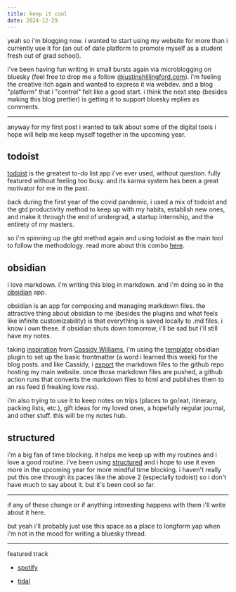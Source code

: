```yaml
---
title: keep it cool
date: 2024-12-29
---
```

yeah so i'm blogging now. i wanted to start using my website for more than i currently use it for (an out of date platform to promote myself as a student fresh out of grad school).

i've been having fun writing in small bursts again via microblogging on bluesky (feel free to drop me a follow [@justinshillingford.com](https://bsky.app/profile/justinshillingford.com)). i'm feeling the creative itch again and wanted to express it via webdev. and a blog "platform" that i "control" felt like a good start. i think the next step (besides making this blog prettier) is getting it to support bluesky replies as comments.

---
anyway for my first post i wanted to talk about some of the digital tools i hope will help me keep myself together in the upcoming year.

## todoist
[todoist](https://todoist.com) is the greatest to-do list app i've ever used, without question. fully featured without feeling too busy. and its karma system has been a great motivator for me in the past.

back during the first year of the covid pandemic, i used a mix of todoist and the gtd productivity method to keep up with my habits, establish new ones, and make it through the end of undergrad, a startup internship, and the entirety of my masters.

so i'm spinning up the gtd method again and using todoist as the main tool to follow the methodology. read more about this combo [here](https://todoist.com/productivity-methods/getting-things-done).

## obsidian
i love markdown. i'm writing this blog in markdown. and i'm doing so in the [obsidian](https://obsidian.md) app.

obsidian is an app for composing and managing markdown files. the attractive thing about obsidian to me (besides the plugins and what feels like infinite customizability) is that everything is saved locally to .md files. i know i own these. if obsidian shuts down tomorrow, i'll be sad but i'll still have my notes.

taking [inspiration](https://cassidoo.co/post/publishing-from-obsidian/) from [Cassidy Williams](https://cassidoo.co), i'm using the [templater](obsidian://show-plugin?id=templater-obsidian) obsidian plugin to set up the basic frontmatter (a word i learned this week) for the blog posts. and like Cassidy, i [export](obsidian://show-plugin?id=obsidian-markdown-export-plugin) the markdown files to the github repo hosting my main website. once those markdown files are pushed, a github action runs that converts the markdown files to html and publishes them to an rss feed (i freaking love rss).

i'm also trying to use it to keep notes on trips (places to go/eat, itinerary, packing lists, etc.), gift ideas for my loved ones, a hopefully regular journal, and other stuff. this will be my notes hub.
## structured
i'm a big fan of time blocking. it helps me keep up with my routines and i love a good routine. i've been using [structured](https://structured.app) and i hope to use it even more in the upcoming year for more mindful time blocking. i haven't really put this one through its paces like the above 2 (especially todoist) so i don't have much to say about it. but it's been cool so far.

---
if any of these change or if anything interesting happens with them i'll write about it here.

but yeah i'll probably just use this space as a place to longform yap when i'm not in the mood for writing a bluesky thread.

---
featured track
- [spotify](https://open.spotify.com/track/3QuEpyj4kTRWiWuckd1hcK?si=abf9865958eb4195)

- [tidal](https://tidal.com/browse/track/124206524?u)